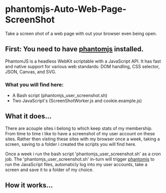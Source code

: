 # phantomjs-Auto-Web-Page-ScreenShot
Take a screen shot of a web page with out your browser even being open.

## First: You need to have [phantomjs](http://phantomjs.org/) installed.
PhantomJS is a headless WebKit scriptable with a JavaScript API. It has fast and native support for various web standards: DOM handling, CSS selector, JSON, Canvas, and SVG.

### What you will find here:
* A Bash script (phantomjs_user_screenshot.sh)
* Two JavaScript's (ScreenShotWorker.js and cookie.example.js)

## What it does...
There are acouple sites i belong to which keep stats of my membership. From time to time i like to have a screenshot of my user account on these sites. Rather then visting these sites with my browser once a week, taking a screen, saving to a folder i created the scripts you will find here.

Once a week i run the bash script 'phantomjs_user_screenshot.sh' as a cron job. The 'phantomjs_user_screenshot.sh' in-turn will trigger [phantomjs](http://phantomjs.org/) to run the JavaScript files, automaticly log into my user accounts, take a screen and save it to a folder of my choice.

## How it works...


